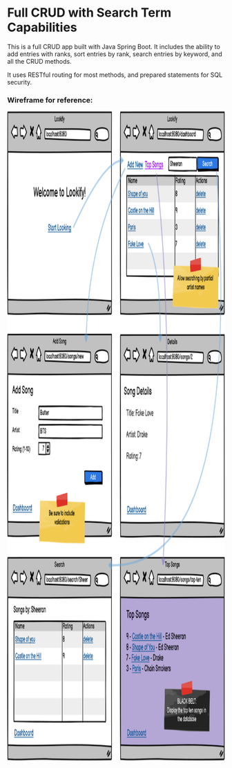 # Full CRUD with Search Term Capabilities
This is a full CRUD app built with Java Spring Boot.  It includes the ability to add entries with ranks, sort entries by rank, search entries by keyword, and all the CRUD methods.

It uses RESTful routing for most methods, and prepared statements for SQL security.


### Wireframe for reference:
<img src='wf.png' height='1500'>